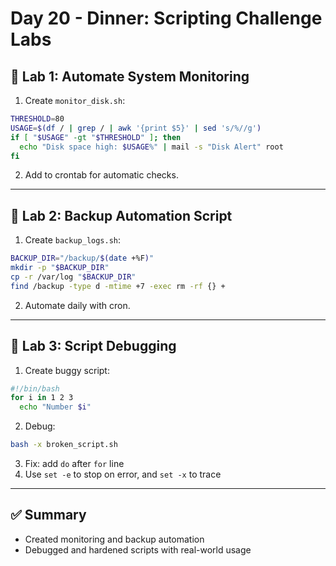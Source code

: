 # Day 20 - Dinner: Scripting Challenge Labs

## 🧪 Lab 1: Automate System Monitoring

1. Create `monitor_disk.sh`:
```bash
THRESHOLD=80
USAGE=$(df / | grep / | awk '{print $5}' | sed 's/%//g')
if [ "$USAGE" -gt "$THRESHOLD" ]; then
  echo "Disk space high: $USAGE%" | mail -s "Disk Alert" root
fi
```
2. Add to crontab for automatic checks.

---

## 💾 Lab 2: Backup Automation Script

1. Create `backup_logs.sh`:
```bash
BACKUP_DIR="/backup/$(date +%F)"
mkdir -p "$BACKUP_DIR"
cp -r /var/log "$BACKUP_DIR"
find /backup -type d -mtime +7 -exec rm -rf {} +
```
2. Automate daily with cron.

---

## 🐛 Lab 3: Script Debugging

1. Create buggy script:
```bash
#!/bin/bash
for i in 1 2 3
  echo "Number $i"
```
2. Debug:
```bash
bash -x broken_script.sh
```
3. Fix: add `do` after `for` line
4. Use `set -e` to stop on error, and `set -x` to trace

---

## ✅ Summary

- Created monitoring and backup automation
- Debugged and hardened scripts with real-world usage